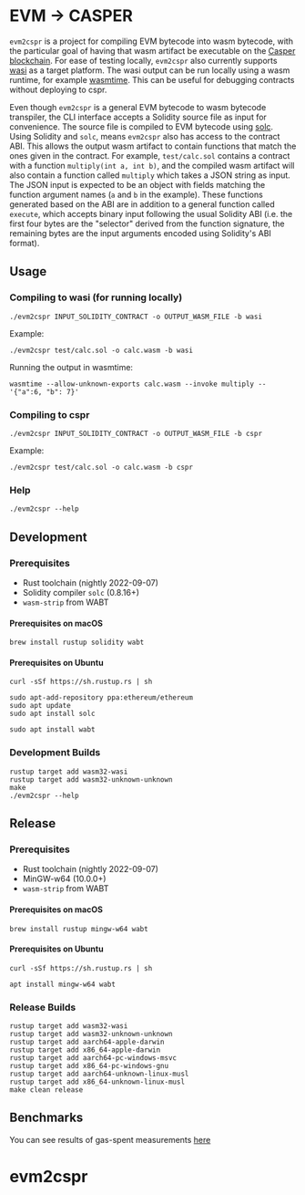 # EVM → CASPER

`evm2cspr` is a project for compiling EVM bytecode into wasm bytecode, with the particular goal of having that wasm artifact be executable on the [Casper blockchain](https://casper.network/en-us/).
For ease of testing locally, `evm2cspr` also currently supports [wasi](https://wasi.dev/) as a target platform.
The wasi output can be run locally using a wasm runtime, for example [wasmtime](https://wasmtime.dev/).
This can be useful for debugging contracts without deploying to cspr.

Even though `evm2cspr` is a general EVM bytecode to wasm bytecode transpiler, the CLI interface accepts a Solidity source file as input for convenience.
The source file is compiled to EVM bytecode using [solc](https://github.com/ethereum/solidity).
Using Solidity and `solc`, means `evm2cspr` also has access to the contract ABI.
This allows the output wasm artifact to contain functions that match the ones given in the contract.
For example, `test/calc.sol` contains a contract with a function `multiply(int a, int b)`, and the compiled wasm artifact will also contain a function called `multiply` which takes a JSON string as input.
The JSON input is expected to be an object with fields matching the function argument names (`a` and `b` in the example).
These functions generated based on the ABI are in addition to a general function called `execute`, which accepts binary input following the usual Solidity ABI (i.e. the first four bytes are the "selector" derived from the function signature, the remaining bytes are the input arguments encoded using Solidity's ABI format).

## Usage

### Compiling to wasi (for running locally)

```
./evm2cspr INPUT_SOLIDITY_CONTRACT -o OUTPUT_WASM_FILE -b wasi
```

Example:

```console
./evm2cspr test/calc.sol -o calc.wasm -b wasi
```

Running the output in wasmtime:

```console
wasmtime --allow-unknown-exports calc.wasm --invoke multiply -- '{"a":6, "b": 7}'
```

### Compiling to cspr

```
./evm2cspr INPUT_SOLIDITY_CONTRACT -o OUTPUT_WASM_FILE -b cspr
```

Example:

```console
./evm2cspr test/calc.sol -o calc.wasm -b cspr
```


### Help

```console
./evm2cspr --help
```

## Development

### Prerequisites

- Rust toolchain (nightly 2022-09-07)
- Solidity compiler `solc` (0.8.16+)
- `wasm-strip` from WABT

#### Prerequisites on macOS

```console
brew install rustup solidity wabt
```

#### Prerequisites on Ubuntu

```console
curl -sSf https://sh.rustup.rs | sh

sudo apt-add-repository ppa:ethereum/ethereum
sudo apt update
sudo apt install solc

sudo apt install wabt
```

### Development Builds

```console
rustup target add wasm32-wasi
rustup target add wasm32-unknown-unknown
make
./evm2cspr --help
```

## Release

### Prerequisites

- Rust toolchain (nightly 2022-09-07)
- MinGW-w64 (10.0.0+)
- `wasm-strip` from WABT

#### Prerequisites on macOS

```console
brew install rustup mingw-w64 wabt
```

#### Prerequisites on Ubuntu

```console
curl -sSf https://sh.rustup.rs | sh

apt install mingw-w64 wabt
```

### Release Builds

```console
rustup target add wasm32-wasi
rustup target add wasm32-unknown-unknown
rustup target add aarch64-apple-darwin
rustup target add x86_64-apple-darwin
rustup target add aarch64-pc-windows-msvc
rustup target add x86_64-pc-windows-gnu
rustup target add aarch64-unknown-linux-musl
rustup target add x86_64-unknown-linux-musl
make clean release
```

## Benchmarks

You can see results of gas-spent measurements [here](https://mcjohn974.github.io/evm2cspr/)
# evm2cspr
